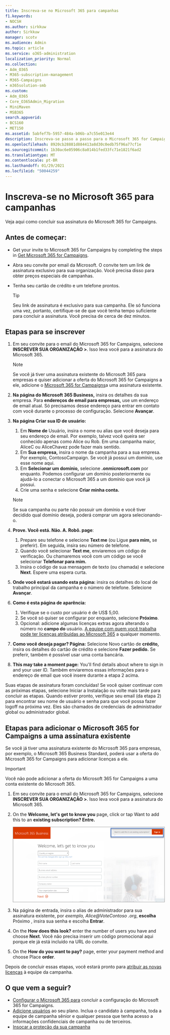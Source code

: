 ```yaml
---
title: Inscreva-se no Microsoft 365 para campanhas
f1.keywords:
- NOCSH
ms.author: sirkkuw
author: Sirkkuw
manager: scotv
ms.audience: Admin
ms.topic: article
ms.service: o365-administration
localization_priority: Normal
ms.collection:
- Adm_O365
- M365-subscription-management
- M365-Campaigns
- m365solution-smb
ms.custom:
- Adm_O365
- Core_O365Admin_Migration
- MiniMaven
- MSB365
search.appverid:
- BCS160
- MET150
ms.assetid: 5abfef7b-5957-484a-b06b-a7c55e013e44
description: Inscreva-se passo a passo para o Microsoft 365 for Campaigns. Proteja sua campanha contra ameaças de segurança cibernética a emails, dados e comunicação.
ms.openlocfilehash: 8920cb28881d884413a8d30c0edb75f96a77cf1e
ms.sourcegitcommit: 1b30ac6e05906c8a014b1fed33fc71e1821f6ad2
ms.translationtype: MT
ms.contentlocale: pt-BR
ms.lasthandoff: 01/29/2021
ms.locfileid: "50044259"
---
```

# <a name="sign-up-for-microsoft-365-for-campaigns"></a>Inscreva-se no Microsoft 365 para campanhas 

Veja aqui como concluir sua assinatura do Microsoft 365 for Campaigns.

## <a name="before-you-start"></a>Antes de começar:

- Get your invite to Microsoft 365 for Campaigns by completing the steps in [Get Microsoft 365 for Campaigns](get-microsoft-365-campaigns.md#get-microsoft-365-for-campaigns).
- Abra seu convite por email da Microsoft. O convite tem um link de assinatura exclusivo para sua organização. Você precisa disso para obter preços especiais de campanhas.
- Tenha seu cartão de crédito e um telefone prontos.

    > [!TIP]
    > Seu link de assinatura é exclusivo para sua campanha. Ele só funciona uma vez, portanto, certifique-se de que você tenha tempo suficiente para concluir a assinatura. Você precisa de cerca de dez minutos.

## <a name="steps-to-sign-up"></a>Etapas para se inscrever

1. Em seu convite para o email do Microsoft 365 for Campaigns, selecione **INSCREVER SUA ORGANIZAÇÃO >**. Isso leva você para a assinatura do Microsoft 365.
    > [!NOTE]
    > Se você já tiver uma assinatura existente do Microsoft 365 para empresas e quiser adicionar a oferta do Microsoft 365 for Campaigns a ele, adicione o [Microsoft 365 for Campaigns](#steps-to-add-microsoft-365-for-campaigns-to-an-existing-subscription)a uma assinatura existente.
1. **Na página do Microsoft 365 Business,** insira os detalhes da sua empresa. Para **endereços de email para empresas,** use um endereço de email atual. Só precisamos desse endereço para entrar em contato com você durante o processo de configuração. Selecione **Avançar**.
1. **Na página Criar sua ID de usuário:**
    1. Em **Nome de** Usuário, insira o nome ou alias que você deseja para seu endereço de email. Por exemplo, talvez você queira ser conhecido apenas como Alice ou Rob. Em uma campanha maior, AliceC ou AliceChavez pode fazer mais sentido.
    2. Em **Sua empresa,** insira o nome da campanha para a sua empresa. Por exemplo, ContosoCampaign. Se você já possui um domínio, use esse nome aqui. 
    3. Em **Selecionar um domínio,** selecione **.onmicrosoft.com** por enquanto. Podemos configurar um domínio posteriormente ou ajudá-lo a conectar o Microsoft 365 a um domínio que você já possui.
    4. Crie uma senha e selecione **Criar minha conta.**
    > [!NOTE]
    > Se sua campanha ou parte não possuir um domínio e você tiver decidido qual domínio deseja, poderá comprar um agora selecionando-o.

4. **Prove. Você está. Não. A. Robô. page**:
    1. Prepare seu telefone e selecione **Text me** (ou Ligue **para mim,** se preferir). Em seguida, insira seu número de telefone. 
    2. Quando você selecionar **Text me**, enviaremos um código de verificação. Ou chamaremos você com um código se você selecionar **Telefonar para mim.**
    3. Insira o código de sua mensagem de texto (ou chamada) e selecione **Next**. Espere uma espera curta. 
5. **Onde você estará usando esta página:** insira os detalhes do local de trabalho principal da campanha e o número de telefone. Selecione **Avançar**.
6. **Como é esta página de aparência:**
    1. Verifique se o custo por usuário é de US$ 5,00. 
    2. Se você só quiser se configurar por enquanto, selecione **Próximo**. 
    3. Opcional: adicione algumas licenças extras agora alterando o número no **campo do** usuário. [A equipe com quem você trabalha pode ter licenças atribuídas ao Microsoft 365](../business/add-users-m365b.md?toc=/microsoft-365/campaigns/toc.json) a qualquer momento.
7. **Como você deseja pagar? Página:** Selecione Novo cartão de **crédito,** insira os detalhes do cartão de crédito e selecione **Fazer pedido.** Se preferir, também é possível usar uma conta bancária.
8. **This may take a moment page:** You'll find details about where to sign in and your user ID. Também enviaremos essas informações para o endereço de email que você insere durante a etapa 2 acima.

Suas etapas de assinatura foram concluídas! Se você quiser continuar com as próximas etapas, selecione Iniciar a Instalação ou volte mais tarde para concluir as etapas. Quando estiver pronto, verifique seu email (da etapa 2) para encontrar seu nome de usuário e senha para que você possa fazer logoff na próxima vez. Eles são chamados de credenciais de administrador global ou administrador global.

## <a name="steps-to-add-microsoft-365-for-campaigns-to-an-existing-subscription"></a>Etapas para adicionar o Microsoft 365 for Campaigns a uma assinatura existente

Se você já tiver uma assinatura existente do Microsoft 365 para empresas, por exemplo, o Microsoft 365 Business Standard, poderá usar a oferta do Microsoft 365 for Campaigns para adicionar licenças a ele.
> [!IMPORTANT]
> Você não pode adicionar a oferta do Microsoft 365 for Campaigns a uma conta existente do Microsoft 365.

1. Em seu convite para o email do Microsoft 365 for Campaigns, selecione **INSCREVER SUA ORGANIZAÇÃO >**. Isso leva você para a assinatura do Microsoft 365.
2. On the **Welcome, let's get to know you** page, click or tap Want to add this to an **existing subscription? Entre.**
    
    ![Escolha Entrar no canto superior direito.](../media/addtoexisting.png)
3. Na página de entrada, insira o alias de administrador para sua assinatura existente, por *exemplo, Alice@VoteContoso <span></span> .org*, **escolha** Próximo , insira sua senha e escolha **Entrar**.
4. On the **How does this look?** enter the number of users you have and choose **Next**. Você não precisa inserir um código promocional aqui porque ele já está incluído na URL do convite.
5. On the **How do you want to pay?** page, enter your payment method and choose Place **order**.

Depois de concluir essas etapas, você estará pronto para [atribuir as novas licenças](../admin/manage/assign-licenses-to-users.md) à equipe da campanha.

## <a name="whats-next"></a>O que vem a seguir?

- [Configurar o Microsoft 365 para](../business/set-up.md?toc=/microsoft-365/campaigns/toc.json) concluir a configuração do Microsoft 365 for Campaigns.
- [Adicione usuários](../business/add-users-m365b.md?toc=/microsoft-365/campaigns/toc.json) ao seu plano. Inclua o candidato à campanha, toda a equipe de campanha sênior e qualquer pessoa que tenha acesso a informações confidenciais de campanha ou de terceiros.
- [Insocar a proteção da sua campanha](m365-campaigns-security-overview.md)